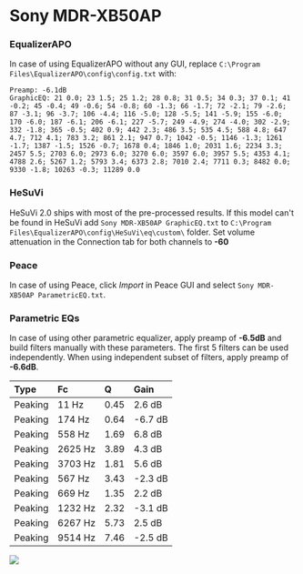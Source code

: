 # Sony MDR-XB50AP

### EqualizerAPO
In case of using EqualizerAPO without any GUI, replace `C:\Program Files\EqualizerAPO\config\config.txt`
with:
```
Preamp: -6.1dB
GraphicEQ: 21 0.0; 23 1.5; 25 1.2; 28 0.8; 31 0.5; 34 0.3; 37 0.1; 41 -0.2; 45 -0.4; 49 -0.6; 54 -0.8; 60 -1.3; 66 -1.7; 72 -2.1; 79 -2.6; 87 -3.1; 96 -3.7; 106 -4.4; 116 -5.0; 128 -5.5; 141 -5.9; 155 -6.0; 170 -6.0; 187 -6.1; 206 -6.1; 227 -5.7; 249 -4.9; 274 -4.0; 302 -2.9; 332 -1.8; 365 -0.5; 402 0.9; 442 2.3; 486 3.5; 535 4.5; 588 4.8; 647 4.7; 712 4.1; 783 3.2; 861 2.1; 947 0.7; 1042 -0.5; 1146 -1.3; 1261 -1.7; 1387 -1.5; 1526 -0.7; 1678 0.4; 1846 1.0; 2031 1.6; 2234 3.3; 2457 5.5; 2703 6.0; 2973 6.0; 3270 6.0; 3597 6.0; 3957 5.5; 4353 4.1; 4788 2.6; 5267 1.2; 5793 3.4; 6373 2.8; 7010 2.4; 7711 0.3; 8482 0.0; 9330 -1.8; 10263 -0.3; 11289 0.0
```

### HeSuVi
HeSuVi 2.0 ships with most of the pre-processed results. If this model can't be found in HeSuVi add
`Sony MDR-XB50AP GraphicEQ.txt` to `C:\Program Files\EqualizerAPO\config\HeSuVi\eq\custom\` folder.
Set volume attenuation in the Connection tab for both channels to **-60**

### Peace
In case of using Peace, click *Import* in Peace GUI and select `Sony MDR-XB50AP ParametricEQ.txt`.

### Parametric EQs
In case of using other parametric equalizer, apply preamp of **-6.5dB** and build filters manually
with these parameters. The first 5 filters can be used independently.
When using independent subset of filters, apply preamp of **-6.6dB**.

| Type    | Fc      |    Q | Gain    |
|:--------|:--------|:-----|:--------|
| Peaking | 11 Hz   | 0.45 | 2.6 dB  |
| Peaking | 174 Hz  | 0.64 | -6.7 dB |
| Peaking | 558 Hz  | 1.69 | 6.8 dB  |
| Peaking | 2625 Hz | 3.89 | 4.3 dB  |
| Peaking | 3703 Hz | 1.81 | 5.6 dB  |
| Peaking | 567 Hz  | 3.43 | -2.3 dB |
| Peaking | 669 Hz  | 1.35 | 2.2 dB  |
| Peaking | 1232 Hz | 2.32 | -3.1 dB |
| Peaking | 6267 Hz | 5.73 | 2.5 dB  |
| Peaking | 9514 Hz | 7.46 | -2.5 dB |

![](https://raw.githubusercontent.com/jaakkopasanen/AutoEq/master/results/rtings/rtings/Sony%20MDR-XB50AP/Sony%20MDR-XB50AP.png)